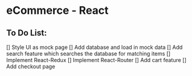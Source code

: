 # eCommerce - React

## To Do List:

[] Style UI as mock page
[] Add database and load in mock data
[] Add search feature which searches the database for matching items
[] Implement React-Redux
[] Implement React-Router
[] Add cart feature
[] Add checkout page
